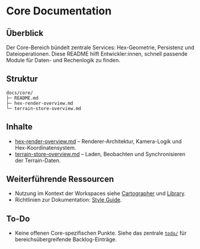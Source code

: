 # Core Documentation

## Überblick
Der Core-Bereich bündelt zentrale Services: Hex-Geometrie, Persistenz und Dateioperationen. Diese README hilft Entwickler:innen,
schnell passende Module für Daten- und Rechenlogik zu finden.

## Struktur
```
docs/core/
├─ README.md
├─ hex-render-overview.md
└─ terrain-store-overview.md
```

## Inhalte
- [hex-render-overview.md](hex-render-overview.md) – Renderer-Architektur, Kamera-Logik und Hex-Koordinatensystem.
- [terrain-store-overview.md](terrain-store-overview.md) – Laden, Beobachten und Synchronisieren der Terrain-Daten.

## Weiterführende Ressourcen
- Nutzung im Kontext der Workspaces siehe [Cartographer](../cartographer/README.md) und [Library](../library/README.md).
- Richtlinien zur Dokumentation: [Style Guide](../../../style-guide.md).

## To-Do
- Keine offenen Core-spezifischen Punkte. Siehe das zentrale [`todo/`](../../../todo/README.md) für bereichsübergreifende Backlog-Einträge.
